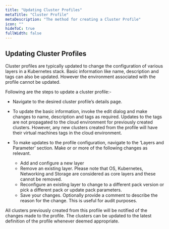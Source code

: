 ```yaml
---
title: "Updating Cluster Profiles"
metaTitle: "Cluster Profile"
metaDescription: "The method for creating a Cluster Profile"
icon: ""
hideToC: true
fullWidth: false
---
```


## Updating Cluster Profiles

Cluster profiles are typically updated to change the configuration of various layers in a Kubernetes stack. Basic information like name, description and tags can also be updated. However the environment associated with the profile cannot be updated.

Following are the steps to update a cluster profile:-

* Navigate  to the desired cluster profile’s details page.

* To update the basic information, invoke the edit dialog and make changes to name, description and tags as required. Updates to the tags are not propagated to the cloud environment for previously created clusters. However, any new clusters created from the profile will have their virtual machines tags in the cloud environment.

* To make updates to the profile configuration, navigate to the ‘Layers and Parameter’ section. Make or or more of the following changes as relevant.
  * Add and configure a new layer
  * Remove an existing layer. Please note that OS, Kubernetes, Networking and Storage are considered as core layers and these cannot be removed.
  * Reconfigure an existing layer to change to a different pack version or  pick a different pack or update pack parameters.
  * Save your changes. Optionally provide a comment to describe the reason for the change. This is useful for audit purposes.

All clusters previously created from this profile will be notified of the changes made to the profile. The clusters can be updated to the latest definition of the profile whenever deemed appropriate.
